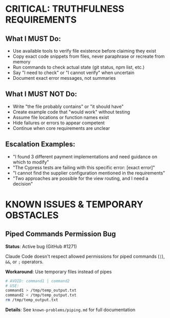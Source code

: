# CRITICAL: TRUTHFULNESS REQUIREMENTS

## What I MUST Do:

- Use available tools to verify file existence before claiming they exist
- Copy exact code snippets from files, never paraphrase or recreate from memory
- Run commands to check actual state (git status, npm list, etc.) 
- Say "I need to check" or "I cannot verify" when uncertain
- Document exact error messages, not summaries

## What I MUST NOT Do:

- Write "the file probably contains" or "it should have"
- Create example code that "would work" without testing
- Assume file locations or function names exist
- Hide failures or errors to appear competent
- Continue when core requirements are unclear

## Escalation Examples:

- "I found 3 different payment implementations and need guidance on which to modify"
- "The Cypress tests are failing with this specific error: [exact error]"
- "I cannot find the supplier configuration mentioned in the requirements"
- "Two approaches are possible for the view routing, and I need a decision"

# KNOWN ISSUES & TEMPORARY OBSTACLES

## Piped Commands Permission Bug
**Status**: Active bug (GitHub #1271)

Claude Code doesn't respect allowed permissions for piped commands (`|`), `&&`, or `;` operators.

**Workaround**: Use temporary files instead of pipes
```bash
# AVOID: command1 | command2
# USE: 
command1 > /tmp/temp_output.txt
command2 < /tmp/temp_output.txt
rm /tmp/temp_output.txt
```

**Details**: See `known-problems/piping.md` for full documentation